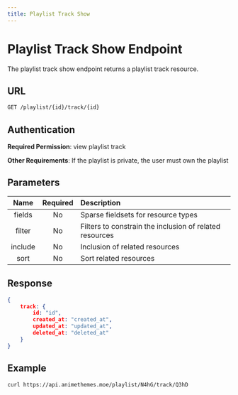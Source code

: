 ```yaml
---
title: Playlist Track Show
---
```


# Playlist Track Show Endpoint

The playlist track show endpoint returns a playlist track resource.

## URL

```sh
GET /playlist/{id}/track/{id}
```

## Authentication

**Required Permission**: view playlist track

**Other Requirements**: If the playlist is private, the user must own the playlist

## Parameters

| Name    | Required | Description                                             |
| :-----: | :------: | :------------------------------------------------------ |
| fields  | No       | Sparse fieldsets for resource types                     |
| filter  | No       | Filters to constrain the inclusion of related resources |
| include | No       | Inclusion of related resources                          |
| sort    | No       | Sort related resources                                  |

## Response

```json
{
    track: {
        id: "id",
        created_at: "created_at",
        updated_at: "updated_at",
        deleted_at: "deleted_at"
    }
}
```

## Example

```bash
curl https://api.animethemes.moe/playlist/N4hG/track/Q3hD
```